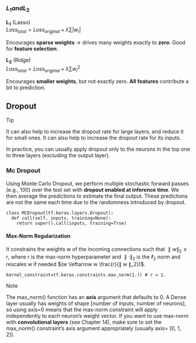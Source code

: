 ### $L_1 and L_2$ 

$\mathbf{L_1}$ (Lasso)   
$Loss_{total}​=Loss_{original}​+λ\sum|w_i|$

Encourages **sparse weights** → drives many weights exactly to **zero**.
Good for **feature selection**.

$\mathbf{L_2}$ (Ridge)   
$Loss_{total}​=Loss_{original}​+λ\sum w_i^2$

Encourages **smaller weights**, but not exactly zero.
**All features** contribute a bit to prediction.

## Dropout
> [!TIP]
> It can also help to increase the dropout rate for large layers, and reduce it for small ones. It can also help to increase the dropout rate for its inputs.
>
> In practice, you can usually apply dropout only to the neurons in the top one to three layers (excluding the output layer).

### Mc Dropout 
Using Monte Carlo Dropout, we perform multiple stochastic forward passes (e.g., 100) over the test set with **dropout enabled at inference time**. We then average the predictions to estimate the final output. These predictions are not the same each time due to the randomness introduced by dropout.

```
class MCDropout(tf.keras.layers.Dropout):
  def call(self, inputs, training=None):
    return super().call(inputs, training=True)
```
#### Max-Norm Regularization
It constrains the weights w of the incoming connections such that $∥ w ∥_2 ≤ r$, where r is the max-norm hyperparameter and $∥ · ∥_2$ is the $ℓ_2$ norm and rescales w if needed $(w \leftarrow w \frac{r}{∥ w ∥_2})$.
```
kernel_constraint=tf.keras.constraints.max_norm(1.)) # r = 1.
```
> [!NOTE]
> The max_norm() function has an **axis** argument that defaults to 0. A
Dense layer usually has weights of shape [number of inputs, number of
neurons], so using axis=0 means that the max-norm constraint will apply
independently to each neuron’s weight vector. If you want to use max-norm
with **convolutional layers** (see Chapter 14), make sure to set the
max_norm() constraint’s axis argument appropriately (usually axis=
[0, 1, 2]).
